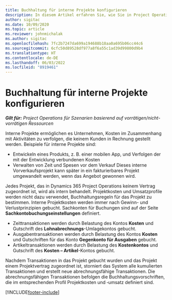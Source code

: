 ```yaml
---
title: Buchhaltung für interne Projekte konfigurieren
description: In diesem Artikel erfahren Sie, wie Sie in Project Operations die Abrechnungsmodalitäten für interne Projekte festlegen.
author: sigitac
ms.date: 10/09/2020
ms.topic: article
ms.reviewer: johnmichalak
ms.author: sigitac
ms.openlocfilehash: 7fc2b7247da699a194688b18aa0a695b06cc44c6
ms.sourcegitcommit: 6cfc50d89528df977a8f6a55c1ad39d99800d9b4
ms.translationtype: HT
ms.contentlocale: de-DE
ms.lasthandoff: 06/03/2022
ms.locfileid: "8919461"
---
```

# <a name="configure-accounting-for-internal-projects"></a>Buchhaltung für interne Projekte konfigurieren

_**Gilt für:** Project Operations für Szenarien basierend auf vorrätigen/nicht-vorrätigen Ressourcen_

Interne Projekte ermöglichen es Unternehmen, Kosten im Zusammenhang mit Aktivitäten zu verfolgen, die keinem Kunden in Rechnung gestellt werden. Beispiele für interne Projekte sind:

- Entwickeln eines Produkts, z. B. einer mobilen App, und Verfolgen der mit der Entwicklung verbundenen Kosten
- Verwalten von Zeit und Spesen vor dem Verkauf Dieses interne Vorverkaufsprojekt kann später in ein fakturierbares Projekt umgewandelt werden, wenn das Angebot gewonnen wird.

Jedes Projekt, das in Dynamics 365 Project Operations keinem Vertrag zugeordnet ist, wird als intern behandelt. Projektkosten und Umsatzprofile werden nicht dazu verwendet, Buchhaltungsregeln für das Projekt zu bestimmen. Interne Projektkosten werden immer nach Gewinn- und Verlustprinzipien gebucht. Sachkonten für Buchungen sind auf der Seite **Sachkontobuchungseinstellungen** definiert.

- Zeittransaktionen werden durch Belastung des Kontos **Kosten** und Gutschrift des **Lohnabrechnungs**-Umlagekontos gebucht.
- Ausgabentransaktionen werden durch Belastung des Kontos **Kosten** und Gutschriften für das Konto **Gegenkonto für Ausgaben** gebucht.
- Artikeltransaktionen werden durch Belastung des **Kostenkontos** und Gutschrift des **Kosten – Artikel**-Kontos gebucht.

Nachdem Transaktionen in das Projekt gebucht wurden und das Projekt einem Projektvertrag zugeordnet ist, storniert das System alle kumulierten Transaktionen und erstellt neue abrechnungsfähige Transaktionen. Die abrechnungsfähigen Transaktionen befolgen die Buchhaltungsvorschriften, die im entsprechenden Profil Projektkosten und ‑umsatz definiert sind.




[!INCLUDE[footer-include](../includes/footer-banner.md)]

